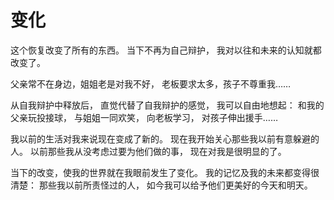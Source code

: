 # 变化

这个恢复改变了所有的东西。
当下不再为自己辩护，
我对以往和未来的认知就都改变了。

父亲常不在身边，姐姐老是对我不好，
老板要求太多，孩子不尊重我……

从自我辩护中释放后，
直觉代替了自我辩护的感觉，
我可以自由地想起：
和我的父亲玩投接球，
与姐姐一同欢笑，
向老板学习，
对孩子伸出援手……

我以前的生活对我来说现在变成了新的。
现在我开始关心那些我以前有意躲避的人。
以前那些我从没考虑过要为他们做的事，
现在对我是很明显的了。

当下的改变，使我的世界就在我眼前发生了变化。
我的记忆及我的未来都变得很清楚：
那些我以前所责怪过的人，
如今我可以给予他们更美好的今天和明天。